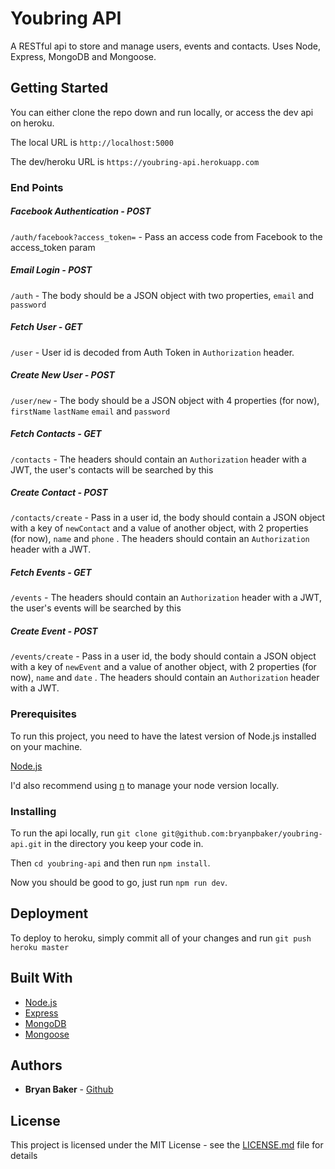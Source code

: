 # Youbring API

A RESTful api to store and manage users, events and contacts. Uses Node, Express, MongoDB and Mongoose.

## Getting Started

You can either clone the repo down and run locally, or access the dev api on heroku.

The local URL is `http://localhost:5000`

The dev/heroku URL is `https://youbring-api.herokuapp.com`

### End Points

##### Facebook Authentication - POST
`/auth/facebook?access_token=` - Pass an access code from Facebook to the access_token param


##### Email Login - POST
`/auth` - The body should be a JSON object with two properties, `email` and `password`


##### Fetch User - GET
`/user` - User id is decoded from Auth Token in `Authorization` header.


##### Create New User - POST
`/user/new` - The body should be a JSON object with 4 properties (for now), `firstName` `lastName` `email` and `password`


##### Fetch Contacts - GET
`/contacts` - The headers should contain an `Authorization` header with a JWT, the user's contacts will be searched by this


##### Create Contact - POST
`/contacts/create` - Pass in a user id, the body should contain a JSON object with a key of `newContact` and a value of another object, with 2 properties (for now), `name` and `phone` . The headers should contain an `Authorization` header with a JWT.


##### Fetch Events - GET
`/events` - The headers should contain an `Authorization` header with a JWT, the user's events will be searched by this


##### Create Event - POST
`/events/create` - Pass in a user id, the body should contain a JSON object with a key of `newEvent` and a value of another object, with 2 properties (for now), `name` and `date` . The headers should contain an `Authorization` header with a JWT.


### Prerequisites

To run this project, you need to have the latest version of Node.js installed on your machine.

[Node.js](https://nodejs.org/en/download/)

I'd also recommend using [n](https://github.com/tj/n) to manage your node version locally.

### Installing

To run the api locally, run `git clone git@github.com:bryanpbaker/youbring-api.git` in the directory you keep your code in.

Then `cd youbring-api` and then run `npm install`.

Now you should be good to go, just run `npm run dev`.

## Deployment

To deploy to heroku, simply commit all of your changes and run `git push heroku master`

## Built With

* [Node.js](https://nodejs.org/en/)
* [Express](https://expressjs.com/)
* [MongoDB](https://www.mongodb.com/)
* [Mongoose](http://mongoosejs.com/)


## Authors

* **Bryan Baker** - [Github](https://github.com/bryanpbaker/youbring-api)


## License

This project is licensed under the MIT License - see the [LICENSE.md](LICENSE.md) file for details
